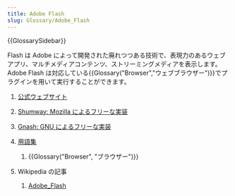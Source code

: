 ```yaml
---
title: Adobe Flash
slug: Glossary/Adobe_Flash
---
```


{{GlossarySidebar}}

Flash は Adobe によって開発された廃れつつある技術で、表現力のあるウェブアプリ、マルチメディアコンテンツ、ストリーミングメディアを表示します。 Adobe Flash は対応している{{Glossary("Browser","ウェブブラウザー")}}でプラグインを用いて実行することができます。

1. [公式ウェブサイト](https://www.adobe.com/products/flashruntimes.html)
2. [Shumway: Mozilla によるフリーな実装](https://mozilla.github.io/shumway/)
3. [Gnash: GNU によるフリーな実装](http://gnashdev.org/)
4. [用語集](/ja/docs/Glossary)

   1. {{Glossary("Browser", "ブラウザー")}}

5. Wikipedia の記事

   1. [Adobe_Flash](https://ja.wikipedia.org/wiki/Adobe_Flash)
